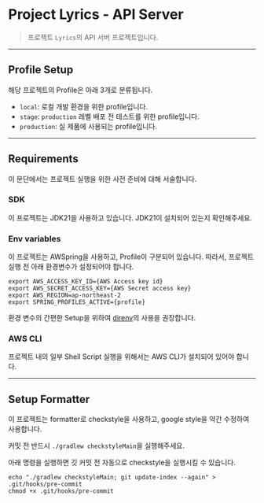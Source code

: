 # Project Lyrics - API Server
> 프로젝트 `Lyrics`의 API 서버 프로젝트입니다.

---

## Profile Setup
해당 프로젝트의 Profile은 아래 3개로 분류됩니다.

* `local`: 로컬 개발 환경을 위한 profile입니다.
* `stage`: `production` 레벨 배포 전 테스트를 위한 profile입니다.
* `production`: 실 제품에 사용되는 profile입니다.

---

## Requirements
이 문단에서는 프로젝트 실행을 위한 사전 준비에 대해 서술합니다.

### SDK
이 프로젝트는 JDK21을 사용하고 있습니다. JDK21이 설치되어 있는지 확인해주세요.

### Env variables
이 프로젝트는 AWSpring을 사용하고, Profile이 구분되어 있습니다. 따라서, 프로젝트 실행 전 아래 환경변수가 설정되어야 합니다.
```shell
export AWS_ACCESS_KEY_ID={AWS Access key id}
export AWS_SECRET_ACCESS_KEY={AWS Secret access key}
export AWS_REGION=ap-northeast-2
export SPRING_PROFILES_ACTIVE={profile}
```
환경 변수의 간편한 Setup을 위하여 [direnv](https://direnv.net/)의 사용을 권장합니다.

### AWS CLI
프로젝트 내의 일부 Shell Script 실행을 위해서는 AWS CLI가 설치되어 있어야 합니다.

---

## Setup Formatter

이 프로젝트는 formatter로 checkstyle을 사용하고, google style을 약간 수정하여 사용합니다.

커밋 전 반드시 `./gradlew checkstyleMain`을 실행해주세요.

아래 명령을 실행하면 깃 커밋 전 자동으로 checkstyle을 실행시킬 수 있습니다.
```shell
echo "./gradlew checkstyleMain; git update-index --again" > .git/hooks/pre-commit
chmod +x .git/hooks/pre-commit
```
